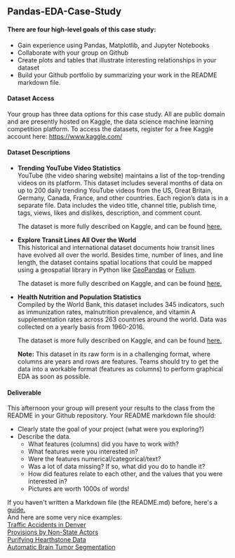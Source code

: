 ## Pandas-EDA-Case-Study

#### There are four high-level goals of this case study:  
* Gain experience using Pandas, Matplotlib, and Jupyter Notebooks 
* Collaborate with your group on Github
* Create plots and tables that illustrate interesting relationships in your dataset
* Build your Github portfolio by summarizing your work in the README markdown file.

#### Dataset Access
Your group has three data options for this case study.  All are public domain and are presently hosted on Kaggle, the data science machine learning competition platform.  To access the datasets, register for a free Kaggle account here: https://www.kaggle.com/

#### Dataset Descriptions

* **Trending YouTube Video Statistics**  
  YouTube (the video sharing website) maintains a list of the top-trending videos on its platform. This dataset includes several months of data on up to 200 daily trending YouTube videos from the US, Great Britain, Germany, Canada, France, and other countries.  Each region’s data is in a separate file. Data includes the video title, channel title, publish time, tags, views, likes and dislikes, description, and comment count.

  The dataset is more fully described on Kaggle, and can be found [here.](https://www.kaggle.com/datasnaek/youtube-new)

* **Explore Transit Lines All Over the World**  
  This historical and international dataset documents how transit lines have evolved all over the world.  Besides time, number of lines, and line length, the dataset contains spatial locations that could be mapped using a geospatial library in Python like [GeoPandas](http://geopandas.org/index.html) or [Folium](https://python-visualization.github.io/folium/).  

  The dataset is more fully described on Kaggle, and can be found [here.](https://www.kaggle.com/citylines/city-lines)  

* **Health Nutrition and Population Statistics**  
  Compiled by the World Bank, this dataset includes 345 indicators, such as immunization rates, malnutrition prevalence, and vitamin A supplementation rates across 263 countries around the world. Data was collected on a yearly basis from 1960-2016.  

  The dataset is more fully described on Kaggle, and can be found [here.](https://www.kaggle.com/theworldbank/health-nutrition-and-population-statistics) 

  **Note:** This dataset in its raw form is in a challenging format, where columns are years and rows are features.  Teams should try to get the data into a workable format (features as columns) to perform graphical EDA as soon as possible.  


#### Deliverable  
This afternoon your group will present your results to the class from the README in your Github repository.  Your README markdown file should:  
  * Clearly state the goal of your project (what were you exploring?)
  * Describe the data.
    * What features (columns) did you have to work with?
    * What features were you interested in?  
    * Were the features numerical/categorical/text?
    * Was a lot of data missing?  If so, what did you do to handle it?
    * How did features relate to each other, and the values that you were interested in?  
    * Pictures are worth 1000s of words!

If you haven't written a Markdown file (the README.md) before, here's a [guide.](https://www.makeareadme.com/)  
And here are some very nice examples:  
[Traffic Accidents in Denver](https://github.com/johnherr/Traffic-Accidents-in-Denver)  
[Provisions by Non-State Actors](https://github.com/gagejane/Terrorism-NonViolent)  
[Purifying Hearthstone Data](https://github.com/NJacobsohn/Hearthstone-Data-Analysis)  
[Automatic Brain Tumor Segmentation](https://github.com/naldeborgh7575/brain_segmentation)
